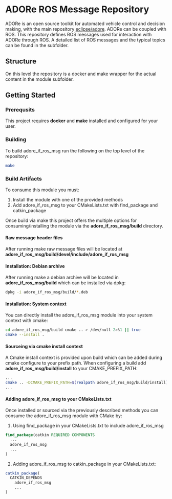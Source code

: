 <!--
********************************************************************************
* Copyright (C) 2017-2020 German Aerospace Center (DLR). 
* Eclipse ADORe, Automated Driving Open Research https://eclipse.org/adore
*
* This program and the accompanying materials are made available under the 
* terms of the Eclipse Public License 2.0 which is available at
* http://www.eclipse.org/legal/epl-2.0.
*
* SPDX-License-Identifier: EPL-2.0 
*
* Contributors: 
*   Daniel Heß - initial API and implementation
********************************************************************************
-->
# ADORe ROS Message Repository
ADORe is an open source toolkit for automated vehicle control and decision making, with the main repository [eclipse/adore](https://github.com/eclipse/adore).
ADORe can be coupled with ROS. This repository defines ROS messages used for interaction with ADORe through ROS.
A detailed list of ROS messages and the typical topics can be found in the subfolder.

## Structure
On this level the repository is a docker and make wrapper for the actual content in the module subfolder.

## Getting Started

### Prerequsits
This project requires **docker** and **make** installed and configured for your user.

### Building
To build adore_if_ros_msg run the following on the top level of the repository:
```bash 
make
```

### Build Artifacts

To consume this module you must:
1. Install the module with one of the provided methods
2. Add adore_if_ros_msg to your CMakeLists.txt with find_package and catkin_package

Once build via make this project offers the multiple options for 
consuming/installing the module via the **adore_if_ros_msg/build** directory.

#### Raw message header files
After running make raw message files will be located at 
**adore_if_ros_msg/build/devel/include/adore_if_ros_msg**

#### Installation: Debian archive
After running make a debian archive will be located in **adore_if_ros_msg/build** 
which can be installed via dpkg:
```bash
dpkg -i adore_if_ros_msg/build/*.deb
```

#### Installation: System context
You can directly install the adore_if_ros_msg module into your system context 
with cmake:
```bash
cd adore_if_ros_msg/build cmake .. > /dev/null 2>&1 || true 
cmake --install . 
```

#### Sourceing via cmake install context
A Cmake install context is provided upon build which can be added during cmake 
configure to your prefix path. When configuring a build add 
**adore_if_ros_msg/build/install** to your CMAKE_PREFIX_PATH:
```bash
...
cmake .. -DCMAKE_PREFIX_PATH=$(realpath adore_if_ros_msg/build/install)
...
```

#### Adding adore_if_ros_msg to your CMakeLists.txt
Once installed or sourced via the previously described methods you can consume
the adore_if_ros_msg module with CMake by:
1. Using find_package in your CMakeLists.txt to include adore_if_ros_msg
```cmake
find_package(catkin REQUIRED COMPONENTS
  ...
  adore_if_ros_msg
  ...
)
```
2. Adding adore_if_ros_msg to catkin_package in your CMakeLists.txt:
```cmake
catkin_package(
  CATKIN_DEPENDS 
    adore_if_ros_msg 
    ...
)
```

